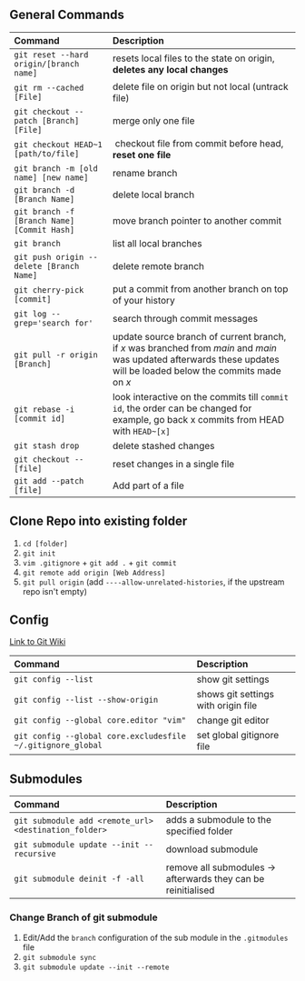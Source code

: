 ## General Commands

Command | Description
:--- | :---
`git reset --hard origin/[branch name]`     | resets local files to the state on origin, **deletes any local changes**
`git rm --cached [File]`                    | delete file on origin but not local (untrack file)
`git checkout --patch [Branch] [File]`      | merge only one file
`git checkout HEAD~1 [path/to/file]`        | checkout file from commit before head, **reset one file**
`git branch -m [old name] [new name]`       | rename branch
`git branch -d [Branch Name]` | delete local branch
`git branch -f [Branch Name] [Commit Hash]` | move branch pointer to another commit
`git branch` | list all local branches
`git push origin --delete [Branch Name]`    | delete remote branch
`git cherry-pick [commit]`                  | put a commit from another branch on top of your history
`git log --grep='search for'`               | search through commit messages
`git pull -r origin [Branch]`               | update source branch of current branch, if *x* was branched from *main* and *main* was updated afterwards these updates will be loaded below the commits made on *x*
`git rebase -i [commit id]`                 | look interactive on the commits till `commit id`, the order can be changed for example, go back x commits from HEAD with `HEAD~[x]`
`git stash drop`                            | delete stashed changes
`git checkout -- [file]`                    | reset changes in a single file
`git add --patch [file]`                    | Add part of a file


## Clone Repo into existing folder

1. `cd [folder]`
2. `git init`
3. `vim .gitignore` + `git add .` + `git commit`
4. `git remote add origin [Web Address]`
5. `git pull origin` (add `----allow-unrelated-histories`, if the upstream repo isn't empty)

## Config

[Link to Git Wiki](https://www.git-scm.com/book/en/v2/Customizing-Git-Git-Configuration)

Command                                 | Description
:---                                    | :---
`git config --list`                     | show git settings
`git config --list --show-origin` | shows git settings with origin file
`git config --global core.editor "vim"` | change git editor
`git config --global core.excludesfile ~/.gitignore_global` | set global gitignore file


## Submodules

Command                                                 | Description
:---                                                    | :---
`git submodule add <remote_url> <destination_folder>`   | adds a submodule to the specified folder
`git submodule update --init --recursive`               | download submodule
`git submodule deinit -f -all` | remove all submodules -> afterwards they can be reinitialised

### Change Branch of git submodule
1. Edit/Add the `branch` configuration of the sub module in the `.gitmodules` file
2. `git submodule sync`
3. `git submodule update --init --remote`
